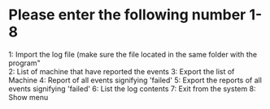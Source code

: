 # Please enter the following number 1-8
1: Import the log file (make sure the file located in the same folder with the program"<br>
2: List of machine that have reported the events
3: Export the list of Machine
4: Report of all events signifying 'failed'
5: Export the reports of all events signifying 'failed'
6: List the log contents
7: Exit from the system
8: Show menu
